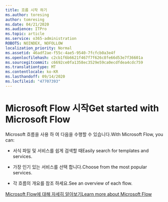 ```yaml
---
title: 흐름 시작 하기
ms.author: toresing
author: tomresing
ms.date: 04/21/2020
ms.audience: ITPro
ms.topic: article
ms.service: o365-administration
ROBOTS: NOINDEX, NOFOLLOW
localization_priority: Normal
ms.assetid: 46adf2ae-f55c-4ae5-9540-7fcfcb0a3e4f
ms.openlocfilehash: c2cb1f6b6621f467f7f626c8fe66d53e7f36601a
ms.sourcegitcommit: c6692ce0fa1358ec3529e59ca0ecdfdea4cdc759
ms.translationtype: MT
ms.contentlocale: ko-KR
ms.lasthandoff: 09/14/2020
ms.locfileid: "47707393"
---
```

# <a name="get-started-with-microsoft-flow"></a><span data-ttu-id="8dca8-102">Microsoft Flow 시작</span><span class="sxs-lookup"><span data-stu-id="8dca8-102">Get started with Microsoft Flow</span></span>

<span data-ttu-id="8dca8-103">Microsoft 흐름을 사용 하 여 다음을 수행할 수 있습니다.</span><span class="sxs-lookup"><span data-stu-id="8dca8-103">With Microsoft Flow, you can:</span></span>
  
- <span data-ttu-id="8dca8-104">서식 파일 및 서비스를 쉽게 검색할 때</span><span class="sxs-lookup"><span data-stu-id="8dca8-104">Easily search for templates and services.</span></span>
    
- <span data-ttu-id="8dca8-105">가장 인기 있는 서비스를 선택 합니다.</span><span class="sxs-lookup"><span data-stu-id="8dca8-105">Choose from the most popular services.</span></span>
    
- <span data-ttu-id="8dca8-106">각 흐름의 개요를 참조 하세요.</span><span class="sxs-lookup"><span data-stu-id="8dca8-106">See an overview of each flow.</span></span>
    
[<span data-ttu-id="8dca8-107">Microsoft Flow에 대해 자세히 알아보기</span><span class="sxs-lookup"><span data-stu-id="8dca8-107">Learn more about Microsoft Flow</span></span>](https://go.microsoft.com/fwlink/?linkid=874446)
  

